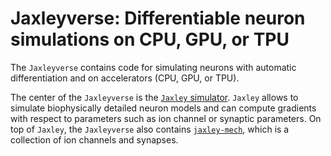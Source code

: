 # Jaxleyverse: Differentiable neuron simulations on CPU, GPU, or TPU

The `Jaxleyverse` contains code for simulating neurons with automatic differentiation and on accelerators (CPU, GPU, or TPU).

The center of the `Jaxleyverse` is the [`Jaxley` simulator](https://github.com/jaxleyverse/jaxley). `Jaxley` allows to simulate biophysically detailed neuron models and can compute gradients with respect to parameters such as ion channel or synaptic parameters. On top of `Jaxley`, the `Jaxleyverse` also contains [`jaxley-mech`](https://github.com/jaxleyverse/jaxley-mech), which is a collection of ion channels and synapses.
